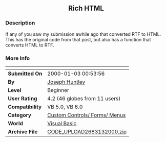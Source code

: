 ﻿<div align="center">

## Rich HTML


</div>

### Description

If any of you saw my submission awhile ago that converted RTF to HTML. This has the original code from that post, but also has a function that converts HTML to RTF.
 
### More Info
 


<span>             |<span>
---                |---
**Submitted On**   |2000-01-03 00:53:56
**By**             |[Joseph Huntley](https://github.com/Planet-Source-Code/PSCIndex/blob/master/ByAuthor/joseph-huntley.md)
**Level**          |Beginner
**User Rating**    |4.2 (46 globes from 11 users)
**Compatibility**  |VB 5\.0, VB 6\.0
**Category**       |[Custom Controls/ Forms/  Menus](https://github.com/Planet-Source-Code/PSCIndex/blob/master/ByCategory/custom-controls-forms-menus__1-4.md)
**World**          |[Visual Basic](https://github.com/Planet-Source-Code/PSCIndex/blob/master/ByWorld/visual-basic.md)
**Archive File**   |[CODE\_UPLOAD2683132000\.zip](https://github.com/Planet-Source-Code/joseph-huntley-rich-html__1-5267/archive/master.zip)








